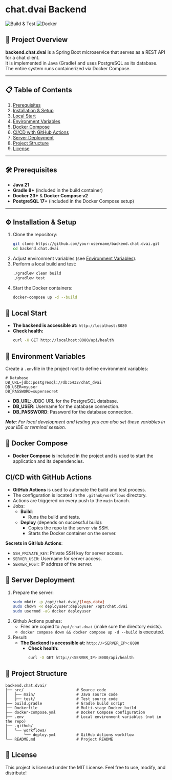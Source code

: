 # chat.dvai Backend

![Build & Test](https://img.shields.io/badge/build-passing-brightgreen)
![Docker](https://img.shields.io/badge/docker-enabled-blue)

## 🚀 Project Overview

**backend.chat.dvai** is a Spring Boot microservice that serves as a REST API for a chat client.  
It is implemented in Java (Gradle) and uses PostgreSQL as its database. The entire system runs containerized via Docker Compose.

---

## 📋 Table of Contents

1. [Prerequisites](#-prerequisites)
2. [Installation & Setup](#-installation--setup)
3. [Local Start](#-local-start)
4. [Environment Variables](#-environment-variables)
5. [Docker Compose](#-docker-compose)
6. [CI/CD with GitHub Actions](#cicd-with-github-actions)
7. [Server Deployment](#-server-deployment)
8. [Project Structure](#-project-structure)
9. [License](#-license)

---

## 🛠️ Prerequisites

- **Java 21**
- **Gradle 8+** (included in the build container)
- **Docker 23+** & **Docker Compose v2**
- **PostgreSQL 17+** (included in the Docker Compose setup)

---

## ⚙️ Installation & Setup

1. Clone the repository:
   ```bash
   git clone https://github.com/your-username/backend.chat.dvai.git
   cd backend.chat.dvai
    ```
2. Adjust environment variables (see  [Environment Variables](#-environment-variables)).
3. Perform a local build and test:
   ```bash
   ./gradlew clean build
   ./gradlew test
   ```
4. Start the Docker containers:
   ```bash
   docker-compose up -d --build
   ```
## 🚦 Local Start
 - **The backend is accessible at:** `http://localhost:8080`
 - **Check health:**
   ```bash
   curl -X GET http://localhost:8080/api/health
   ```

## 🔑 Environment Variables
Create a `.env`file in the project root to define environment variables:
```dotenv
# Database
DB_URL=jdbc:postgresql://db:5432/chat_dvai
DB_USER=myuser
DB_PASSWORD=supersecret
```
- **DB_URL**: JDBC URL for the PostgreSQL database.
- **DB_USER**: Username for the database connection.
- **DB_PASSWORD**: Password for the database connection.

***Note**: For local development and testing you can also set these variables in your IDE or terminal session.*

## 🐳 Docker Compose
- **Docker Compose** is included in the project and is used to start the application and its dependencies.

## CI/CD with GitHub Actions
- **GitHub Actions** is used to automate the build and test process.
- The configuration is located in the `.github/workflows` directory.
- Actions are triggered on every push to the `main` branch.
- Jobs:
  - **Build**:
    - Runs the build and tests.
  - **Deploy** (depends on successful build):
    - Copies the repo to the server via SSH.
    - Starts the Docker container on the server.

**Secrets in GitHub Actions**:
- `SSH_PRIVATE_KEY`: Private SSH key for server access.
- `SERVER_USER`: Username for server access.
- `SERVER_HOST`: IP address of the server.

## 🚀 Server Deployment
1. Prepare the server:
   ```bash
   sudo mkdir -p /opt/chat.dvai/{logs,data}
   sudo chown -R deployuser:deployuser /opt/chat.dvai
   sudo usermod -aG docker deployuser
    ```
2. Github Actions pushes:
   - Files are copied to `/opt/chat.dvai` (make sure the directory exists).
   - `docker compose down && docker compose up -d --build` is executed.
3. Result:
   - **The Backend is accessible at:** `http://<SERVER_IP>:8080`
     - **Check health:**
         ```bash
         curl -X GET http://<SERVER_IP>:8080/api/health
         ```

## 📂 Project Structure
```plaintext
backend.chat.dvai/
├── src/                       # Source code
│   ├── main/                  # Java source code
│   ├── test/                  # Test source code
├── build.gradle               # Gradle build script
├── Dockerfile                 # Multi-stage Docker build
├── docker-compose.yml         # Docker Compose configuration
├── .env                       # Local environment variables (not in the repo)
├── .github/
│   └── workflows/
│       └── deploy.yml         # GitHub Actions workflow
└── README.md                  # Project README
```
## 📜 License
This project is licensed under the MIT License.
Feel free to use, modify, and distribute!

